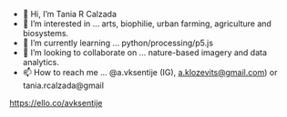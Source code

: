 - 👋 Hi, I’m Tania R Calzada
- 👀 I’m interested in ... arts, biophilie, urban farming, agriculture and biosystems.
- 🌱 I’m currently learning ... python/processing/p5.js
- 💞️ I’m looking to collaborate on ... nature-based imagery and data analytics.
- 📫 How to reach me ... @a.vksentije (IG), a.klozevits@gmail.com) or tania.rcalzada@gmail

https://ello.co/avksentije

<!---
AKlozevits/AKlozevits is a ✨ special ✨ repository because its `README.md` (this file) appears on your GitHub profile.
You can click the Preview link to take a look at your changes.
--->

